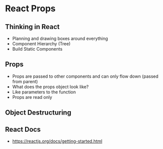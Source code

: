 # React Props

## Thinking in React
- Planning and drawing boxes around everything
- Component Hierarchy (Tree)
- Build Static Components

## Props
- Props are passed to other components and can only flow down (passed from parent)
- What does the props object look like?
- Like parameters to the function
- Props are read only

## Object Destructuring

## React Docs
- https://reactjs.org/docs/getting-started.html
